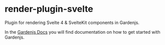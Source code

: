 # render-plugin-svelte

Plugin for rendering Svelte 4 & SvelteKit components in Gardenjs.

In the [Gardenjs Docs](https://gardenjs.org) you will find documentation on how to get started with Gardenjs.
